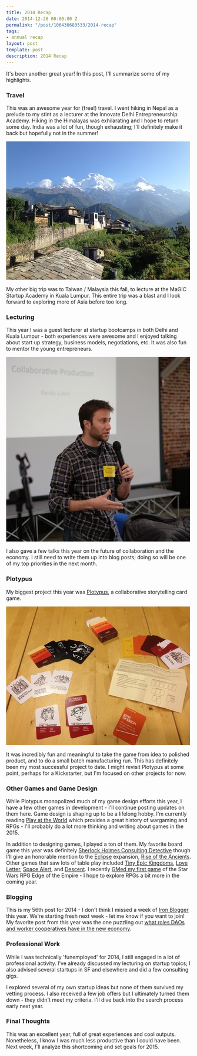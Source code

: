 ```yaml
---
title: 2014 Recap
date: 2014-12-28 00:00:00 Z
permalink: "/post/106430683533/2014-recap"
tags:
- annual recap
layout: post
template: post
description: 2014 Recap
---
```


It's been another great year! In this post, I'll summarize some of my highlights.

### Travel

This was an awesome year for (free!) travel. I went hiking in Nepal as a prelude to my stint as a lecturer at the Innovate Delhi Entrepreneurship Academy. Hiking in the Himalayas was exhilarating and I hope to return some day. India was a lot of fun, though exhausting; I'll definitely make it back but hopefully not in the summer!

![](/images/d54dd9e99e80c797c4b5f7f4df79893a502d3a8246591d74a2dd3c01ffc1117a.jpg)

My other big trip was to Taiwan / Malaysia this fall, to lecture at the MaGIC Startup Academy in Kuala Lumpur. This entire trip was a blast and I look forward to exploring more of Asia before too long.

### Lecturing

This year I was a guest lecturer at startup bootcamps in both Delhi and Kuala Lumpur - both experiences were awesome and I enjoyed talking about start up strategy, business models, negotiations, etc. It was also fun to mentor the young entrepreneurs.

![](/images/b419fb5388d262472c02004193989045a990214142d2e7c4ef53354d872f10bd.jpg)

I also gave a few talks this year on the future of collaboration and the economy. I still need to write them up into blog posts; doing so will be one of my top priorities in the next month.

### Plotypus

My biggest project this year was [Plotypus](http://plotypus.com/), a collaborative storytelling card game.

![](/images/88ad49c0d25de1ead4b97ab04d10c9e3dabf034e5ddf43cab29d2cb95e7d8d9b.jpg)

It was incredibly fun and meaningful to take the game from idea to polished product, and to do a small batch manufacturing run. This has definitely been my most successful project to date. I might revisit Plotypus at some point, perhaps for a Kickstarter, but I'm focused on other projects for now.

### Other Games and Game Design

While Plotypus monopolized much of my game design efforts this year, I have a few other games in development - I'll continue posting updates on them here. Game design is shaping up to be a lifelong hobby. I'm currently reading [Play at the World](http://www.amazon.com/gp/product/0615642047/ref=as_li_tl?ie=UTF8&camp=1789&creative=390957&creativeASIN=0615642047&linkCode=as2&tag=randylubincom-20&linkId=6XDTXHKXBUKL22IQ) which provides a great history of wargaming and RPGs - I'll probably do a lot more thinking and writing about games in the 2015.

In addition to designing games, I played a ton of them. My favorite board game this year was definitely [Sherlock Holmes Consulting Detective](http://blog.randylubin.com/post/103443517593/sherlock-holmes-consulting-detective-game) though I'll give an honorable mention to the [Eclipse](http://blog.randylubin.com/post/74703791524/quick-thoughts-on-eclipse) expansion, [Rise of the Ancients](https://boardgamegeek.com/boardgameexpansion/125898/eclipse-rise-ancients). Other games that saw lots of table play included [Tiny Epic Kingdoms](https://boardgamegeek.com/boardgame/148951/tiny-epic-kingdoms), [Love Letter](https://boardgamegeek.com/boardgame/129622/love-letter), [Space Alert](https://boardgamegeek.com/boardgame/38453/space-alert), and [Descent](https://boardgamegeek.com/boardgame/104162/descent-journeys-dark-second-edition). I recently [GMed my first game](http://blog.randylubin.com/post/105991687963/pen-and-paper-role-playing-games) of the Star Wars RPG Edge of the Empire - I hope to explore RPGs a bit more in the coming year.

### Blogging

This is my 56th post for 2014 - I don't think I missed a week of [Iron Blogger](http://iron-blogger-sf.com/the-rules/) this year. We're starting fresh next week - let me know if you want to join! My favorite post from this year was the one puzzling out [what roles DAOs and worker cooperatives have in the new economy](http://blog.randylubin.com/post/101950195063/competitive-advantage-of-cooperatives-and-daos).

### Professional Work

While I was technically 'funemployed' for 2014, I still engaged in a lot of professional activity. I've already discussed my lecturing on startup topics; I also advised several startups in SF and elsewhere and did a few consulting gigs.

I explored several of my own startup ideas but none of them survived my vetting process. I also received a few job offers but I ultimately turned them down - they didn't meet my criteria. I'll dive back into the search process early next year.

### Final Thoughts

This was an excellent year, full of great experiences and cool outputs. Nonetheless, I know I was much less productive than I could have been. Next week, I'll analyze this shortcoming and set goals for 2015.